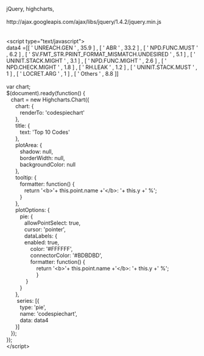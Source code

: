 <p>jQuery, highcharts, <br /><br />http://ajax.googleapis.com/ajax/libs/jquery/1.4.2/jquery.min.js<br /><br /><br />&lt;script type="text/javascript"&gt;<br />data4 =[[ ' UNREACH.GEN ' , 35.9 ] , [ ' ABR ' , 33.2 ] , [ ' NPD.FUNC.MUST ' , 6.2 ] , [ ' SV.FMT_STR.PRINT_FORMAT_MISMATCH.UNDESIRED ' , 5.1 ] , [ ' UNINIT.STACK.MIGHT ' , 3.1 ] , [ ' NPD.FUNC.MIGHT ' , 2.6 ] , [ ' NPD.CHECK.MIGHT ' , 1.8 ] , [ ' RH.LEAK ' , 1.2 ] , [ ' UNINIT.STACK.MUST ' , 1 ] , [ ' LOCRET.ARG ' , 1 ] , [ ' Others ' , 8.8 ]]<br /><br />var chart;<br />$(document).ready(function() {<br />&nbsp;&nbsp; chart = new Highcharts.Chart({<br />&nbsp;&nbsp;&nbsp;&nbsp;&nbsp; chart: {<br />&nbsp;&nbsp;&nbsp;&nbsp;&nbsp;&nbsp;&nbsp;&nbsp; renderTo: 'codespiechart'<br />&nbsp;&nbsp;&nbsp;&nbsp;&nbsp; },<br />&nbsp;&nbsp;&nbsp;&nbsp;&nbsp; title: {<br />&nbsp;&nbsp;&nbsp;&nbsp;&nbsp;&nbsp;&nbsp;&nbsp; text: 'Top 10 Codes'<br />&nbsp;&nbsp;&nbsp;&nbsp;&nbsp; },<br />&nbsp;&nbsp;&nbsp;&nbsp;&nbsp; plotArea: {<br />&nbsp;&nbsp;&nbsp;&nbsp;&nbsp;&nbsp;&nbsp;&nbsp; shadow: null,<br />&nbsp;&nbsp;&nbsp;&nbsp;&nbsp;&nbsp;&nbsp;&nbsp; borderWidth: null,<br />&nbsp;&nbsp;&nbsp;&nbsp;&nbsp;&nbsp;&nbsp;&nbsp; backgroundColor: null<br />&nbsp;&nbsp;&nbsp;&nbsp;&nbsp; },<br />&nbsp;&nbsp;&nbsp;&nbsp;&nbsp; tooltip: {<br />&nbsp;&nbsp;&nbsp;&nbsp;&nbsp;&nbsp;&nbsp;&nbsp; formatter: function() {<br />&nbsp;&nbsp;&nbsp;&nbsp;&nbsp;&nbsp;&nbsp;&nbsp;&nbsp;&nbsp;&nbsp; return '&lt;b&gt;'+ this.point.name +'&lt;/b&gt;: '+ this.y +' %';<br />&nbsp;&nbsp;&nbsp;&nbsp;&nbsp;&nbsp;&nbsp;&nbsp; }<br />&nbsp;&nbsp;&nbsp;&nbsp;&nbsp; },<br />&nbsp;&nbsp;&nbsp;&nbsp;&nbsp; plotOptions: {<br />&nbsp;&nbsp;&nbsp;&nbsp;&nbsp;&nbsp;&nbsp;&nbsp; pie: {<br />&nbsp;&nbsp;&nbsp;&nbsp;&nbsp;&nbsp;&nbsp;&nbsp;&nbsp;&nbsp;&nbsp; allowPointSelect: true,<br />&nbsp;&nbsp;&nbsp;&nbsp;&nbsp;&nbsp;&nbsp;&nbsp;&nbsp;&nbsp;&nbsp; cursor: 'pointer',<br />&nbsp;&nbsp;&nbsp;&nbsp;&nbsp;&nbsp;&nbsp;&nbsp;&nbsp;&nbsp;&nbsp; dataLabels: {<br />&nbsp;&nbsp;&nbsp;&nbsp;&nbsp;&nbsp;&nbsp;&nbsp;&nbsp;&nbsp;&nbsp; enabled: true,<br />&nbsp;&nbsp;&nbsp; &nbsp;&nbsp;&nbsp; &nbsp;&nbsp;&nbsp; &nbsp;&nbsp;&nbsp; color: '#FFFFFF',<br />&nbsp;&nbsp;&nbsp; &nbsp;&nbsp;&nbsp; &nbsp;&nbsp;&nbsp; &nbsp;&nbsp;&nbsp; connectorColor: '#BDBDBD',<br />&nbsp;&nbsp;&nbsp; &nbsp;&nbsp;&nbsp; &nbsp;&nbsp;&nbsp; &nbsp;&nbsp;&nbsp; formatter: function() {<br />&nbsp;&nbsp;&nbsp; &nbsp;&nbsp;&nbsp; &nbsp;&nbsp;&nbsp; &nbsp;&nbsp;&nbsp; &nbsp;&nbsp;&nbsp; return '&lt;b&gt;'+ this.point.name +'&lt;/b&gt;: '+ this.y +' %';<br />&nbsp;&nbsp;&nbsp; &nbsp;&nbsp;&nbsp; &nbsp;&nbsp;&nbsp; &nbsp;&nbsp;&nbsp; &nbsp;&nbsp;&nbsp; }<br />&nbsp;&nbsp;&nbsp; &nbsp;&nbsp;&nbsp; &nbsp;&nbsp;&nbsp; &nbsp;}<br />&nbsp;&nbsp;&nbsp;&nbsp;&nbsp;&nbsp;&nbsp;&nbsp; }<br />&nbsp;&nbsp;&nbsp;&nbsp;&nbsp; },<br />&nbsp;&nbsp;&nbsp;&nbsp;&nbsp;&nbsp; series: [{<br />&nbsp;&nbsp;&nbsp;&nbsp;&nbsp;&nbsp;&nbsp;&nbsp; type: 'pie',<br />&nbsp;&nbsp;&nbsp;&nbsp;&nbsp;&nbsp;&nbsp;&nbsp; name: 'codespiechart',<br />&nbsp;&nbsp;&nbsp;&nbsp;&nbsp;&nbsp;&nbsp;&nbsp; data: data4<br />&nbsp;&nbsp;&nbsp;&nbsp;&nbsp; }]<br />&nbsp;&nbsp; });<br />});<br />&lt;/script&gt;</p>